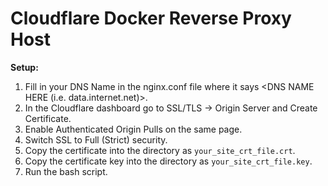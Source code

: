 # Cloudflare Docker Reverse Proxy Host

**Setup:**

1. Fill in your DNS Name in the nginx.conf file where it says <DNS NAME HERE (i.e. data.internet.net)>.
2. In the Cloudflare dashboard go to SSL/TLS -> Origin Server and Create Certificate.
3. Enable Authenticated Origin Pulls on the same page.
4. Switch SSL to Full (Strict) security.
5. Copy the certificate into the directory as `your_site_crt_file.crt`.
6. Copy the certificate key into the directory as `your_site_crt_file.key`.
7. Run the bash script.
